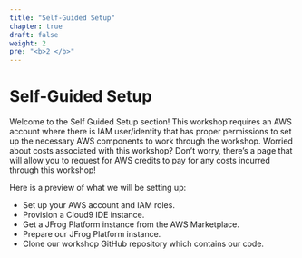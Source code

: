 ```yaml
---
title: "Self-Guided Setup"
chapter: true
draft: false
weight: 2
pre: "<b>2 </b>"
---
```


# Self-Guided Setup

Welcome to the Self Guided Setup section! This workshop requires an AWS account where there is IAM user/identity that has proper permissions to set up the necessary AWS components to work through the workshop. Worried about costs associated with this workshop? Don’t worry, there’s a page that will allow you to request for AWS credits to pay for any costs incurred through this workshop!


Here is a preview of what we will be setting up:

* Set up your AWS account and IAM roles.
* Provision a Cloud9 IDE instance.
* Get a JFrog Platform instance from the AWS Marketplace.
* Prepare our JFrog Platform instance.
* Clone our workshop GitHub repository which contains our code.
